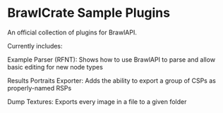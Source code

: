 # BrawlCrate Sample Plugins

An official collection of plugins for BrawlAPI.

Currently includes:

Example Parser (RFNT): Shows how to use BrawlAPI to parse and allow basic editing for new node types

Results Portraits Exporter: Adds the ability to export a group of CSPs as properly-named RSPs

Dump Textures: Exports every image in a file to a given folder
